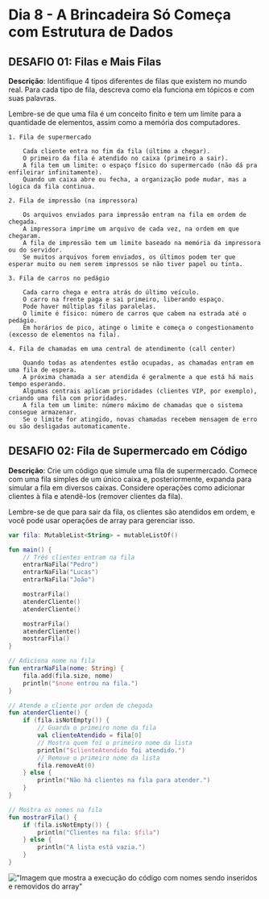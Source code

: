 # Dia 8 - A Brincadeira Só Começa com Estrutura de Dados

## DESAFIO 01: Filas e Mais Filas

**Descrição**: Identifique 4 tipos diferentes de filas que existem no mundo real. Para cada tipo de fila, descreva como ela funciona em tópicos e com suas palavras.

Lembre-se de que uma fila é um conceito finito e tem um limite para a quantidade de elementos, assim como a memória dos computadores.

    1. Fila de supermercado

        Cada cliente entra no fim da fila (último a chegar).
        O primeiro da fila é atendido no caixa (primeiro a sair).
        A fila tem um limite: o espaço físico do supermercado (não dá pra enfileirar infinitamente).
        Quando um caixa abre ou fecha, a organização pode mudar, mas a lógica da fila continua.

    2. Fila de impressão (na impressora)

        Os arquivos enviados para impressão entram na fila em ordem de chegada.
        A impressora imprime um arquivo de cada vez, na ordem em que chegaram.
        A fila de impressão tem um limite baseado na memória da impressora ou do servidor.
        Se muitos arquivos forem enviados, os últimos podem ter que esperar muito ou nem serem impressos se não tiver papel ou tinta.

    3. Fila de carros no pedágio

        Cada carro chega e entra atrás do último veículo.
        O carro na frente paga e sai primeiro, liberando espaço.
        Pode haver múltiplas filas paralelas.
        O limite é físico: número de carros que cabem na estrada até o pedágio.
        Em horários de pico, atinge o limite e começa o congestionamento (excesso de elementos na fila).

    4. Fila de chamadas em uma central de atendimento (call center)

        Quando todas as atendentes estão ocupadas, as chamadas entram em uma fila de espera.
        A próxima chamada a ser atendida é geralmente a que está há mais tempo esperando.
        Algumas centrais aplicam prioridades (clientes VIP, por exemplo), criando uma fila com prioridades.
        A fila tem um limite: número máximo de chamadas que o sistema consegue armazenar.
        Se o limite for atingido, novas chamadas recebem mensagem de erro ou são desligadas automaticamente.

## DESAFIO 02: Fila de Supermercado em Código

**Descrição**: Crie um código que simule uma fila de supermercado. Comece com uma fila simples de um único caixa e, posteriormente, expanda para simular a fila em diversos caixas. Considere operações como adicionar clientes à fila e atendê-los (remover clientes da fila).

Lembre-se de que para sair da fila, os clientes são atendidos em ordem, e você pode usar operações de array para gerenciar isso.

```kt
var fila: MutableList<String> = mutableListOf()

fun main() {
    // Três clientes entram na fila
    entrarNaFila("Pedro")
    entrarNaFila("Lucas")
    entrarNaFila("João")

    mostrarFila()
    atenderCliente()
    atenderCliente()

    mostrarFila()
    atenderCliente()
    mostrarFila()
}

// Adiciona nome na fila
fun entrarNaFila(nome: String) {
    fila.add(fila.size, nome)
    println("$nome entrou na fila.")
}

// Atende o cliente por ordem de chegada
fun atenderCliente() {
    if (fila.isNotEmpty()) {
        // Guarda o primeiro nome da fila
        val clienteAtendido = fila[0]
        // Mostra quem foi o primeiro nome da lista
        println("$clienteAtendido foi atendido.")
        // Remove o primeiro nome da lista
        fila.removeAt(0)
    } else {
        println("Não há clientes na fila para atender.")
    }
}

// Mostra os nomes na fila
fun mostrarFila() {
    if (fila.isNotEmpty()) {
        println("Clientes na fila: $fila")
    } else {
        println("A lista está vazia.")
    }
}
```

!["Imagem que mostra a execução do código com nomes sendo inseridos e removidos do array"](../img/filas.JPG)